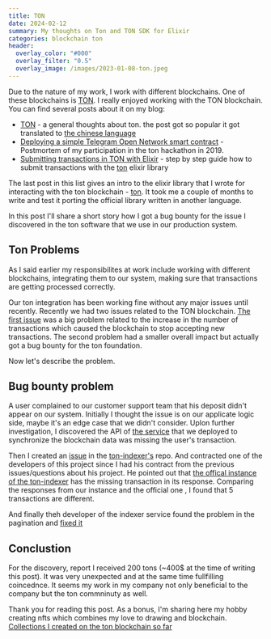 ```yaml
---
title: TON
date: 2024-02-12
summary: My thoughts on Ton and TON SDK for Elixir
categories: blockchain ton
header:
  overlay_color: "#000"
  overlay_filter: "0.5"
  overlay_image: /images/2023-01-08-ton.jpeg
---
```


Due to the nature of my work, I work with different blockchains. One of these blockchains is [TON](https://ton.org/). I really enjoyed working with the TON blockchain. You can find several posts about it on my blog:

- [TON](https://www.badykov.com/elixir/blockchain/ton/) - a general thoughts about ton. the post got so popular it got translated to [the chinese language](https://mp.weixin.qq.com/s/PfwLnv9Kcl8N8xTvMChInw)
- [Deploying a simple Telegram Open Network smart contract](https://www.badykov.com/ton/deploying-simple-ton-smart-contract/]) - Postmortem of my participation in the ton hackathon in 2019.
- [Submitting transactions in TON with Elixir](https://www.badykov.com/elixir/ton/submitting-ton-transaction/) - step by step guide how to submit transactions with the [ton](https://github.com/ayrat555/ton) elixir library

The last post in this list gives an intro to the elixir library that I wrote for interacting with the ton blockchain - [ton](https://github.com/ayrat555/ton). It took me a couple of months to write and test it porting the official library written in another language.

In this post I'll share a short story how I got a bug bounty for the issue I discovered in the ton software that we use in our production system.

## Ton Problems

As I said earlier my responsibilites at work include working with different blockchains, integrating them to our system, making sure that transactions are getting processed correctly.

Our ton integration has been working fine without any major issues until recently. Recently we had two issues related to the TON blockchain. [The first issue](https://telegra.ph/7-Dec-2023-12-07) was a big problem related to the increase in the number of transactions which caused the blockchain to stop accepting new transactions. The second problem had a smaller overall impact but actually got a bug bounty for the ton foundation.

Now let's describe the problem.

## Bug bounty problem

A user complained to our customer support team that his deposit didn't appear on our system. Initially I thought the issue is on our applicate logic side, maybe it's an edge case that we didn't consider. Uplon further investigation, I discovered the API of [the service](https://github.com/toncenter/ton-indexer) that we deployed to synchronize the blockchain data was missing the user's transaction.

Then I created an [issue](https://github.com/toncenter/ton-indexer/issues/44) in the [ton-indexer's](https://github.com/toncenter/ton-indexer) repo. And contracted one of the developers of this project since I had his contract from the previous issues/questions about his project. He pointed out that [the offical instance of the ton-indexer](https://toncenter.com/api/index/) has the missing transaction in its response. Comparing the responses from our instance and the official one , I found that 5 transactions are different.

And finally theh developer of the indexer service found the problem in the pagination and [fixed it](https://github.com/toncenter/ton-indexer/pull/45)

## Conclustion

For the discovery, report I received 200 tons (~400$ at the time of writing this post).  It was very unexpected and at the same time fullfilling coincednce. It seems my work in my company not only beneficial to the company but the ton commninuty as well.

Thank you for reading this post. As a bonus, I'm sharing here my hobby creating nfts which combines my love to drawing and blockchain. [Collections I created on the ton blockchain so far](https://getgems.io/user/EQADLRBbbfImjN1yaN6fqWPwkO3sN2fCdg8BD_g8LW_8Dj-G#collections)
